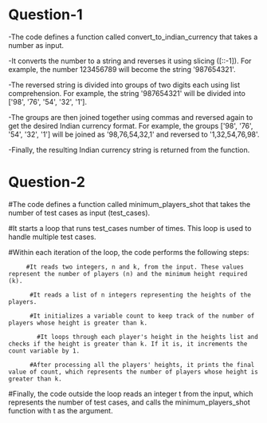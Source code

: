 # Question-1

-The code defines a function called convert_to_indian_currency that takes a number as input.

-It converts the number to a string and reverses it using slicing ([::-1]). For example, the number 123456789 will become the string '987654321'.

-The reversed string is divided into groups of two digits each using list comprehension. For example, the string '987654321' will be divided into ['98', '76', '54', '32', '1'].

-The groups are then joined together using commas and reversed again to get the desired Indian currency format. For example, the groups ['98', '76', '54', '32', '1'] will be joined as '98,76,54,32,1' and reversed to '1,32,54,76,98'.

-Finally, the resulting Indian currency string is returned from the function.

# Question-2

#The code defines a function called minimum_players_shot that takes the number of test cases as input (test_cases).

#It starts a loop that runs test_cases number of times. This loop is used to handle multiple test cases.

#Within each iteration of the loop, the code performs the following steps:

         #It reads two integers, n and k, from the input. These values represent the number of players (n) and the minimum height required (k).

          #It reads a list of n integers representing the heights of the players.

          #It initializes a variable count to keep track of the number of players whose height is greater than k.

            #It loops through each player's height in the heights list and checks if the height is greater than k. If it is, it increments the count variable by 1.

          #After processing all the players' heights, it prints the final value of count, which represents the number of players whose height is     greater than k.

#Finally, the code outside the loop reads an integer t from the input, which represents the number of test cases, and calls the minimum_players_shot function with t as the argument.



